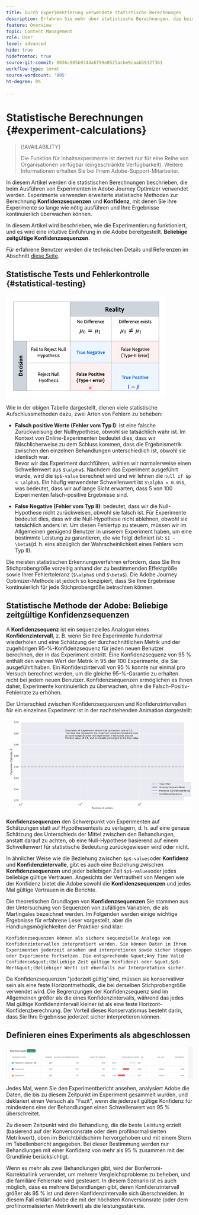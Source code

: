 ```yaml
---
title: Durch Experimentierung verwendete statistische Berechnungen
description: Erfahren Sie mehr über statistische Berechnungen, die beim Ausführen von Experimenten verwendet werden
feature: Overview
topic: Content Management
role: User
level: advanced
hide: true
hidefromtoc: true
source-git-commit: 0036c905b9344a6f99e8525acbe9caab5932f361
workflow-type: tm+mt
source-wordcount: '905'
ht-degree: 0%

---
```


# Statistische Berechnungen {#experiment-calculations}

>[!AVAILABILITY]
>
>Die Funktion für Inhaltsexperimente ist derzeit nur für eine Reihe von Organisationen verfügbar (eingeschränkte Verfügbarkeit). Weitere Informationen erhalten Sie bei Ihrem Adobe-Support-Mitarbeiter.

In diesem Artikel werden die statistischen Berechnungen beschrieben, die beim Ausführen von Experimenten in Adobe Journey Optimizer verwendet werden. Experimente verwenden erweiterte statistische Methoden zur Berechnung **Konfidenzsequenzen** und **Konfidenz**, mit denen Sie Ihre Experimente so lange wie nötig ausführen und Ihre Ergebnisse kontinuierlich überwachen können.

In diesem Artikel wird beschrieben, wie die Experimentierung funktioniert, und es wird eine intuitive Einführung in die Adobe bereitgestellt. **Beliebige zeitgültige Konfidenzsequenzen**.

Für erfahrene Benutzer werden die technischen Details und Referenzen im Abschnitt [diese Seite](https://experienceleague.adobe.com/docs/journey-optimizer/assets/confidence_sequence_technical_details.pdf?lang=en).

## Statistische Tests und Fehlerkontrolle {#statistical-testing}

![](assets/technote_1.png)

Wie in der obigen Tabelle dargestellt, dienen viele statistische Aufschlussmethoden dazu, zwei Arten von Fehlern zu beheben:

* **Falsch positive Werte (Fehler vom Typ I)**: ist eine falsche Zurückweisung der Nullhypothese, obwohl sie tatsächlich wahr ist. Im Kontext von Online-Experimenten bedeutet dies, dass wir fälschlicherweise zu dem Schluss kommen, dass die Ergebnismetrik zwischen den einzelnen Behandlungen unterschiedlich ist, obwohl sie identisch war.
   </br>Bevor wir das Experiment durchführen, wählen wir normalerweise einen Schwellenwert aus `$\alpha$`. Nachdem das Experiment ausgeführt wurde, wird die `$p$-value` berechnet wird und wir lehnen die `null if $p < \alpha$`. Ein häufig verwendeter Schwellenwert ist `$\alpha = 0.05$`, was bedeutet, dass wir auf lange Sicht erwarten, dass 5 von 100 Experimenten falsch-positive Ergebnisse sind.

* **False Negative (Fehler vom Typ II)**: bedeutet, dass wir die Null-Hypothese nicht zurückweisen, obwohl sie falsch ist. Für Experimente bedeutet dies, dass wir die Null-Hypothese nicht ablehnen, obwohl sie tatsächlich anders ist. Um diesen Fehlertyp zu steuern, müssen wir im Allgemeinen genügend Benutzer in unserem Experiment haben, um eine bestimmte Leistung zu garantieren, die wie folgt definiert ist: `$1 - \beta$`(d. h. eins abzüglich der Wahrscheinlichkeit eines Fehlers vom Typ II).

Die meisten statistischen Erkennungsverfahren erfordern, dass Sie Ihre Stichprobengröße vorzeitig anhand der zu bestimmenden Effektgröße sowie Ihrer Fehlertoleranz (`$\alpha$` und `$\beta$`). Die Adobe Journey Optimizer-Methode ist jedoch so konzipiert, dass Sie Ihre Ergebnisse kontinuierlich für jede Stichprobengröße betrachten können.

## Statistische Methode der Adobe: Beliebige zeitgültige Konfidenzsequenzen

A **Konfidenzsequenz** ist ein sequenzielles Analogon eines **Konfidenzintervall**, z. B. wenn Sie Ihre Experimente hundertmal wiederholen und eine Schätzung der durchschnittlichen Metrik und der zugehörigen 95-%-Konfidenzsequenz für jeden neuen Benutzer berechnen, der in das Experiment eintritt. Eine Konfidenzsequenz von 95 % enthält den wahren Wert der Metrik in 95 der 100 Experimente, die Sie ausgeführt haben. Ein Konfidenzintervall von 95 % konnte nur einmal pro Versuch berechnet werden, um die gleiche 95-%-Garantie zu erhalten. nicht bei jedem neuen Benutzer. Konfidenzsequenzen ermöglichen es Ihnen daher, Experimente kontinuierlich zu überwachen, ohne die Falsch-Positiv-Fehlerrate zu erhöhen.

Der Unterschied zwischen Konfidenzsequenzen und Konfidenzintervallen für ein einzelnes Experiment ist in der nachstehenden Animation dargestellt:

![](assets/technote_2.gif)

**Konfidenzsequenzen** den Schwerpunkt von Experimenten auf Schätzungen statt auf Hypothesentests zu verlagern, d. h. auf eine genaue Schätzung des Unterschieds der Mittel zwischen den Behandlungen, anstatt darauf zu achten, ob eine Null-Hypothese basierend auf einem Schwellenwert für statistische Bedeutung zurückgewiesen wird oder nicht.

In ähnlicher Weise wie die Beziehung zwischen `$p$-values`oder **Konfidenz** und **Konfidenzintervalle**, gibt es auch eine Beziehung zwischen **Konfidenzsequenzen** und jeder beliebigen Zeit `$p$-values`oder jedes beliebige gültige Vertrauen. Angesichts der Vertrautheit von Mengen wie der Konfidenz bietet die Adobe sowohl die **Konfidenzsequenzen** und jedes Mal gültige Vertrauen in die Berichte.

Die theoretischen Grundlagen von **Konfidenzsequenzen** Sie stammen aus der Untersuchung von Sequenzen von zufälligen Variablen, die als Martingales bezeichnet werden. Im Folgenden werden einige wichtige Ergebnisse für erfahrene Leser vorgestellt, aber die Handlungsmöglichkeiten der Praktiker sind klar:

    Konfidenzsequenzen können als sichere sequenzielle Analoga von Konfidenzintervallen interpretiert werden. Sie können Daten in Ihren Experimenten jederzeit ansehen und interpretieren sowie sicher stoppen oder Experimente fortsetzen. Die entsprechende &quot;Any Time Valid Confidence&quot;(Beliebige Zeit gültige Konfidenz) oder &quot;$p$-Wert&quot;(Beliebiger Wert) ist ebenfalls zur Interpretation sicher.

Da Konfidenzsequenzen &quot;jederzeit gültig&quot;sind, müssen sie konservativer sein als eine feste Horizontmethodik, die bei derselben Stichprobengröße verwendet wird. Die Begrenzungen der Konfidenzsequenz sind im Allgemeinen größer als die eines Konfidenzintervalls, während das jedes Mal gültige Konfidenzintervall kleiner ist als eine feste Horizont-Konfidenzberechnung. Der Vorteil dieses Konservatismus besteht darin, dass Sie Ihre Ergebnisse jederzeit sicher interpretieren können.

## Definieren eines Experiments als abgeschlossen

![](assets/experimentation_report_2.png)

Jedes Mal, wenn Sie den Experimentbericht ansehen, analysiert Adobe die Daten, die bis zu diesem Zeitpunkt im Experiment gesammelt wurden, und deklariert einen Versuch als &quot;Fazit&quot;, wenn die jederzeit gültige Konfidenz für mindestens eine der Behandlungen einen Schwellenwert von 95 % überschreitet.

Zu diesem Zeitpunkt wird die Behandlung, die die beste Leistung erzielt (basierend auf der Konversionsrate oder dem profilnormalisierten Metrikwert), oben im Berichtbildschirm hervorgehoben und mit einem Stern im Tabellenbericht angegeben. Bei dieser Bestimmung werden nur Behandlungen mit einer Konfidenz von mehr als 95 % zusammen mit der Grundlinie berücksichtigt.

Wenn es mehr als zwei Behandlungen gibt, wird der Bonferroni-Korrekturlink verwendet, um mehrere Vergleichsprobleme zu beheben, und die familiäre Fehlerrate wird gesteuert. In diesem Szenario ist es auch möglich, dass es mehrere Behandlungen gibt, deren Konfidenzintervall größer als 95 % ist und deren Konfidenzintervalle sich überschneiden. In diesem Fall erklärt Adobe die mit der höchsten Konversionsrate (oder dem profilnormalisierten Metrikwert) als die leistungsstärkste.
